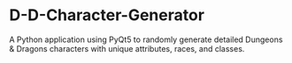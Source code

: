 # D-D-Character-Generator
A Python application using PyQt5 to randomly generate detailed Dungeons &amp; Dragons characters with unique attributes, races, and classes.
